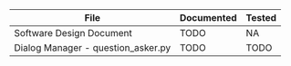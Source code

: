 |File|Documented|Tested|
|---|---|---|
|Software Design Document | TODO | NA|
| Dialog Manager - question_asker.py | TODO | TODO|